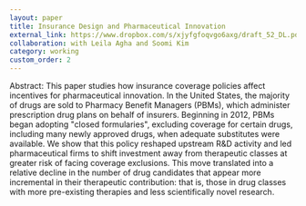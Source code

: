 ```yaml
---
layout: paper
title: Insurance Design and Pharmaceutical Innovation
external_link: https://www.dropbox.com/s/xjyfgfoqvgo6axg/draft_52_DL.pdf?dl=0
collaboration: with Leila Agha and Soomi Kim
category: working
custom_order: 2
---
```

<div>
  <p><span class="font-medium">Abstract: </span>This paper studies how insurance coverage policies affect incentives for pharmaceutical innovation. In the United States, the majority of drugs are sold to Pharmacy Benefit Managers (PBMs), which administer prescription drug plans on behalf of insurers. Beginning in 2012, PBMs began adopting "closed formularies", excluding coverage for certain drugs, including many newly approved drugs, when adequate substitutes were available. We show that this policy reshaped upstream R&D activity and led pharmaceutical firms to shift investment away from therapeutic classes at greater risk of facing coverage exclusions. This move translated into a relative decline in the number of drug candidates that appear more incremental in their therapeutic contribution: that is, those in drug classes with more pre-existing therapies and less scientifically novel research.</p>
</div>

